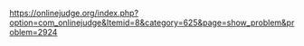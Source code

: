 https://onlinejudge.org/index.php?option=com_onlinejudge&Itemid=8&category=625&page=show_problem&problem=2924
